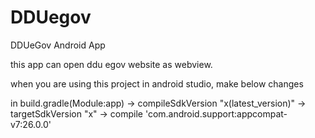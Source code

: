 # DDUegov
DDUeGov Android App

this app can open ddu egov website as webview.

when you are using this project in android studio,
make below changes

in build.gradle(Module:app)
-> compileSdkVersion "x(latest_version)"
-> targetSdkVersion "x"
-> compile 'com.android.support:appcompat-v7:26.0.0'

